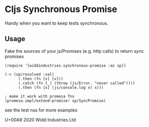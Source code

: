# Cljs Synchronous Promise 

Handy when you want to keep tests synchronous.

## Usage 

Fake the sources of your js/Promises (e.g. http calls) to return sync promises

```
(require '[widdindustries.synchronous-promise :as sp])

(-> (sp/resolved :val)
      (.then (fn [v] [v]))
      (.catch (fn [_] (throw (js/Error. "never called"))))
      (.then (fn [x] (js/console.log x) x)))

; make it work with promesa fns
(promesa.impl/extend-promise! sp/SyncPromise) 

```

see the test nss for more examples 


U+00A9 2020 Widd Industries Ltd 
